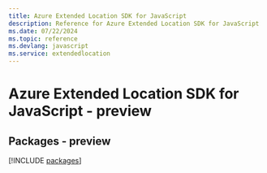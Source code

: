 ```yaml
---
title: Azure Extended Location SDK for JavaScript
description: Reference for Azure Extended Location SDK for JavaScript
ms.date: 07/22/2024
ms.topic: reference
ms.devlang: javascript
ms.service: extendedlocation
---
```

# Azure Extended Location SDK for JavaScript - preview
## Packages - preview
[!INCLUDE [packages](extended-location-index.md)]
